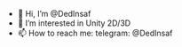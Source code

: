 - 👋 Hi, I’m @DedInsaf
- 👀 I’m interested in Unity 2D/3D
- 📫 How to reach me: telegram: @DedInsaf

<!---
DedInsaf/DedInsaf is a ✨ special ✨ repository because its `README.md` (this file) appears on your GitHub profile.
You can click the Preview link to take a look at your changes.
--->
